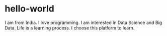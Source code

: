# hello-world
I am from India. I love programming. I am interested in Data Science and Big Data.
Life is a learning process. I choose this platform to learn.
